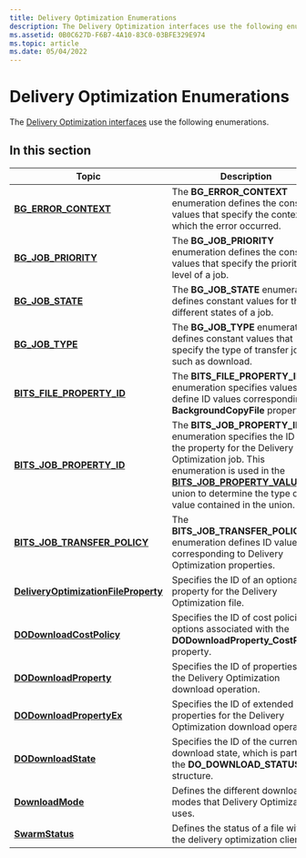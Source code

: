 ```yaml
---
title: Delivery Optimization Enumerations
description: The Delivery Optimization interfaces use the following enumerations.
ms.assetid: 0B0C627D-F6B7-4A10-83C0-03BFE329E974
ms.topic: article
ms.date: 05/04/2022
---
```


# Delivery Optimization Enumerations

The [Delivery Optimization interfaces](do-interfaces.md) use the following enumerations.

## In this section

| Topic | Description |
|-|-|
| [**BG_ERROR_CONTEXT**](bg-error-context.md) | The **BG_ERROR_CONTEXT** enumeration defines the constant values that specify the context in which the error occurred. |
| [**BG_JOB_PRIORITY**](bg-job-priority-.md) | The **BG_JOB_PRIORITY** enumeration defines the constant values that specify the priority level of a job.  |
| [**BG_JOB_STATE**](bg-job-state-.md) | The **BG_JOB_STATE** enumeration defines constant values for the different states of a job. |
| [**BG_JOB_TYPE**](bg-job-type.md) | The **BG_JOB_TYPE** enumeration defines constant values that specify the type of transfer job, such as download. |
| [**BITS_FILE_PROPERTY_ID**](bits-file-property-id-.md) | The **BITS_FILE_PROPERTY_ID** enumeration specifies values that define ID values corresponding to **BackgroundCopyFile** properties. |
| [**BITS_JOB_PROPERTY_ID**](bits-job-property-id.md) | The **BITS_JOB_PROPERTY_ID** enumeration specifies the ID of the property for the Delivery Optimization job. This enumeration is used in the [**BITS_JOB_PROPERTY_VALUE**](bits-job-property-value-.md) union to determine the type of value contained in the union. |
| [**BITS_JOB_TRANSFER_POLICY**](bits-job-transfer-policy-.md) | The **BITS_JOB_TRANSFER_POLICY** enumeration defines ID values corresponding to Delivery Optimization properties. |
| [**DeliveryOptimizationFileProperty**](deliveryoptimizationfileproperty.md) | Specifies the ID of an optional property for the Delivery Optimization file. |
| [**DODownloadCostPolicy**](/windows/win32/api/deliveryoptimization/ne-deliveryoptimization-dodownloadcostpolicy) | Specifies the ID of cost policies options associated with the **DODownloadProperty_CostPolicy** property. |
| [**DODownloadProperty**](/windows/win32/api/deliveryoptimization/ne-deliveryoptimization-dodownloadproperty) | Specifies the ID of properties for the Delivery Optimization download operation. |
| [**DODownloadPropertyEx**](./dodownloadinternal/ne-dodownloadinternal-dodownloadpropertyex.md) | Specifies the ID of extended properties for the Delivery Optimization download operation. |
| [**DODownloadState**](/windows/win32/api/deliveryoptimization/ne-deliveryoptimization-dodownloadstate) | Specifies the ID of the current download state, which is part of the **DO_DOWNLOAD_STATUS** structure. |
| [**DownloadMode**](downloadmode.md) | Defines the different download modes that Delivery Optimization uses.  |
| [**SwarmStatus**](swarmstatus.md) | Defines the status of a file within the delivery optimization client. |
